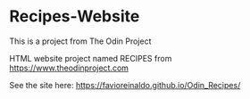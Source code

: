 # Recipes-Website

This is a project from The Odin Project

HTML website project named RECIPES from https://www.theodinproject.com

See the site here: https://favioreinaldo.github.io/Odin_Recipes/
